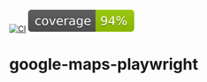[![CI](https://github.com/LinoHallerRios/google-maps-playwright/actions/workflows/Playwright.yml/badge.svg?branch=master)](https://github.com/LinoHallerRios/google-maps-playwright/actions/workflows/Playwright.yml)
![Coverage](https://github.com/LinoHallerRios/google-maps-playwright/blob/badges/.badges/master/coverage.svg)
# google-maps-playwright
